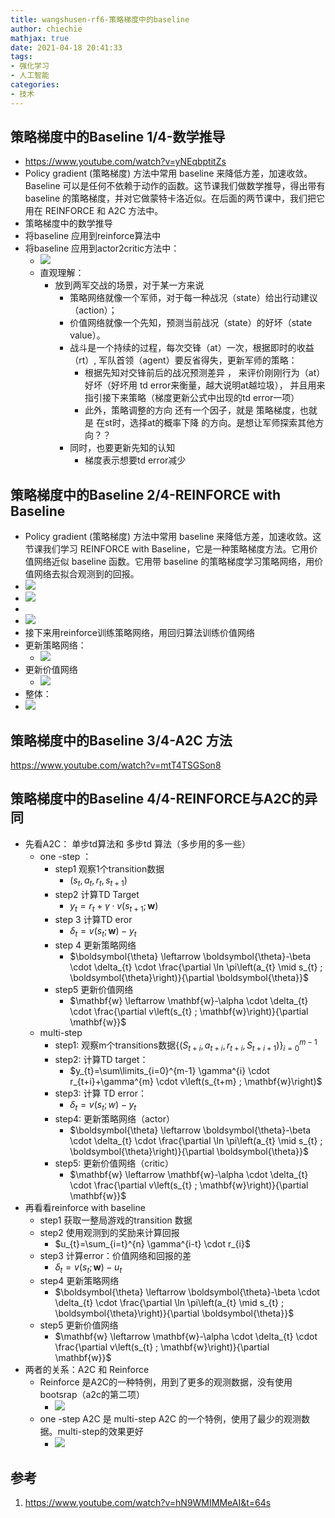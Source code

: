 ```yaml
---
title: wangshusen-rf6-策略梯度中的baseline
author: chiechie
mathjax: true
date: 2021-04-18 20:41:33
tags:
- 强化学习
- 人工智能
categories:
- 技术
---
```


## 策略梯度中的Baseline 1/4-数学推导
- https://www.youtube.com/watch?v=yNEqbptitZs
- Policy gradient (策略梯度) 方法中常用 baseline 来降低方差，加速收敛。Baseline 可以是任何不依赖于动作的函数。这节课我们做数学推导，得出带有 baseline 的策略梯度，并对它做蒙特卡洛近似。在后面的两节课中，我们把它用在 REINFORCE 和 A2C 方法中。
- 策略梯度中的数学推导
- 将baseline 应用到reinforce算法中
- 将baseline 应用到actor2critic方法中：
    - ![](https://firebasestorage.googleapis.com/v0/b/firescript-577a2.appspot.com/o/imgs%2Fapp%2Frf_learning%2FVfCPRKT8Wg.png?alt=media&token=aa73c63c-f5f4-4b48-b626-a5c5262b71ca)
    - 直观理解：
        - 放到两军交战的场景，对于某一方来说
            - 策略网络就像一个军师，对于每一种战况（state）给出行动建议（action）；
            - 价值网络就像一个先知，预测当前战况（state）的好坏（state value）。
            - 战斗是一个持续的过程，每次交锋（at）一次，根据即时的收益（rt）, 军队首领（agent）要反省得失，更新军师的策略：
                -  根据先知对交锋前后的战况预测差异 ， 来评价刚刚行为（at）好坏（好坏用 td error来衡量，越大说明at越垃圾）， 并且用来指引接下来策略（梯度更新公式中出现的td error一项）
                - 此外，策略调整的方向 还有一个因子，就是 策略梯度，也就是 在st时，选择at的概率下降 的方向。是想让军师探索其他方向？？
            - 同时，也要更新先知的认知
                - 梯度表示想要td error减少

## 策略梯度中的Baseline 2/4-REINFORCE with Baseline

- Policy gradient (策略梯度) 方法中常用 baseline 来降低方差，加速收敛。这节课我们学习 REINFORCE with Baseline，它是一种策略梯度方法。它用价值网络近似 baseline 函数。它用带 baseline 的策略梯度学习策略网络，用价值网络去拟合观测到的回报。
- ![](https://firebasestorage.googleapis.com/v0/b/firescript-577a2.appspot.com/o/imgs%2Fapp%2Frf_learning%2FMRYKuGAY2M.png?alt=media&token=120372a3-7c92-4b48-be89-9bc99679e69c)
- ![](https://firebasestorage.googleapis.com/v0/b/firescript-577a2.appspot.com/o/imgs%2Fapp%2Frf_learning%2F2KjX--n5BX.png?alt=media&token=5edb9a0b-aaec-4d99-addf-ff2898eccd99)
- 
- ![](https://firebasestorage.googleapis.com/v0/b/firescript-577a2.appspot.com/o/imgs%2Fapp%2Frf_learning%2FWR1r0uRGvm.png?alt=media&token=3bb38d00-ec27-4f8d-acf9-8aa0208cb791)
- 接下来用reinforce训练策略网络，用回归算法训练价值网络
- 更新策略网络：
    - ![](https://firebasestorage.googleapis.com/v0/b/firescript-577a2.appspot.com/o/imgs%2Fapp%2Frf_learning%2Fi95LEON8Wl.png?alt=media&token=626bdff1-fccd-4c9f-b1cc-c288c2ee0977)
- 更新价值网络
    - ![](https://firebasestorage.googleapis.com/v0/b/firescript-577a2.appspot.com/o/imgs%2Fapp%2Frf_learning%2F55QYQnU8wS.png?alt=media&token=b116aa54-22c2-49ae-9fe5-a8b124f78d56)
- 整体：
- ![](https://firebasestorage.googleapis.com/v0/b/firescript-577a2.appspot.com/o/imgs%2Fapp%2Frf_learning%2Foc2FFolpEM.png?alt=media&token=9f2955f5-98a1-4752-b475-094e41be8e6f)

## 策略梯度中的Baseline 3/4-A2C 方法

https://www.youtube.com/watch?v=mtT4TSGSon8


## 策略梯度中的Baseline 4/4-REINFORCE与A2C的异同

- 先看A2C： 单步td算法和 多步td 算法（多步用的多一些）
    - one -step ：
        - step1 观察1个transition数据
            - $\left(s_{t}, a_{t}, r_{t}, s_{t+1}\right)$
        - step2 计算TD Target
            - $y_{t}=r_{t}+\gamma \cdot v\left(s_{t+1} ; \mathbf{w}\right)$
        - step 3 计算TD eror
            - $\delta_{t}=v\left(s_{t} ; \mathbf{w}\right)-y_{t}$
        - step 4 更新策略网络
            - $\boldsymbol{\theta} \leftarrow \boldsymbol{\theta}-\beta \cdot \delta_{t} \cdot \frac{\partial \ln \pi\left(a_{t} \mid s_{t} ; \boldsymbol{\theta}\right)}{\partial \boldsymbol{\theta}}$
        - step5 更新价值网络
            - $\mathbf{w} \leftarrow \mathbf{w}-\alpha \cdot \delta_{t} \cdot \frac{\partial v\left(s_{t} ; \mathbf{w}\right)}{\partial \mathbf{w}}$
    - multi-step 
        - step1: 观察m个transitions数据$\left\{\left(S_{t+i}, a_{t+i}, r_{t+i}, S_{t+i+1}\right)\right\}_{i=0}^{m-1}$
        - step2: 计算TD target：
            - $y_{t}=\sum\limits_{i=0}^{m-1} \gamma^{i} \cdot r_{t+i}+\gamma^{m} \cdot v\left(s_{t+m} ; \mathbf{w}\right)$
        - step3: 计算 TD error：
            - $\delta_t = v(s_t;w) - y_t$
        - step4: 更新策略网络（actor）
            - $\boldsymbol{\theta} \leftarrow \boldsymbol{\theta}-\beta \cdot \delta_{t} \cdot \frac{\partial \ln \pi\left(a_{t} \mid s_{t} ; \boldsymbol{\theta}\right)}{\partial \boldsymbol{\theta}}$
        - step5: 更新价值网络（critic）
            - $\mathbf{w} \leftarrow \mathbf{w}-\alpha \cdot \delta_{t} \cdot \frac{\partial v\left(s_{t} ; \mathbf{w}\right)}{\partial \mathbf{w}}$
- 再看看reinforce with baseline
    - step1 获取一整局游戏的transition 数据
    - step2 使用观测到的奖励来计算回报
        - $u_{t}=\sum_{i=t}^{n} \gamma^{i-t} \cdot r_{i}$
    - step3 计算error：价值网络和回报的差
        - $\delta_{t}=v\left(s_{t} ; \mathbf{w}\right)-u_{t}$
    - step4 更新策略网络
        - $\boldsymbol{\theta} \leftarrow \boldsymbol{\theta}-\beta \cdot \delta_{t} \cdot \frac{\partial \ln \pi\left(a_{t} \mid s_{t} ; \boldsymbol{\theta}\right)}{\partial \boldsymbol{\theta}}$
    - step5 更新价值网络
        - $\mathbf{w} \leftarrow \mathbf{w}-\alpha \cdot \delta_{t} \cdot \frac{\partial v\left(s_{t} ; \mathbf{w}\right)}{\partial \mathbf{w}}$
- 两者的关系：A2C 和 Reinforce
    - Reinforce 是A2C的一种特例，用到了更多的观测数据，没有使用bootsrap（a2c的第二项）
        - ![](https://firebasestorage.googleapis.com/v0/b/firescript-577a2.appspot.com/o/imgs%2Fapp%2Frf_learning%2F4cy4PbmERs.png?alt=media&token=07f13dfc-b03b-43f5-a99e-82690b8b6a79)
    - one -step A2C 是 multi-step A2C 的一个特例，使用了最少的观测数据。multi-step的效果更好
        - ![](https://firebasestorage.googleapis.com/v0/b/firescript-577a2.appspot.com/o/imgs%2Fapp%2Frf_learning%2FNV4Q90x0xU.png?alt=media&token=eed6b59f-01e5-4803-9475-27a7f594bab9)

## 参考
1. https://www.youtube.com/watch?v=hN9WMIMMeAI&t=64s
